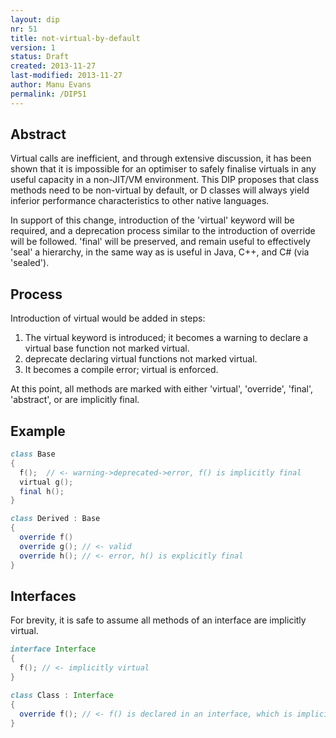 ```yaml
---
layout: dip
nr: 51
title: not-virtual-by-default
version: 1
status: Draft
created: 2013-11-27
last-modified: 2013-11-27
author: Manu Evans
permalink: /DIP51
---
```


Abstract
--------

Virtual calls are inefficient, and through extensive discussion, it has
been shown that it is impossible for an optimiser to safely finalise
virtuals in any useful capacity in a non-JIT/VM environment. This DIP
proposes that class methods need to be non-virtual by default, or D
classes will always yield inferior performance characteristics to other
native languages.

In support of this change, introduction of the 'virtual' keyword will be
required, and a deprecation process similar to the introduction of
override will be followed. 'final' will be preserved, and remain useful
to effectively 'seal' a hierarchy, in the same way as is useful in Java,
C++, and C\# (via 'sealed').

Process
-------

Introduction of virtual would be added in steps:

1.  The virtual keyword is introduced; it becomes a warning to declare a
    virtual base function not marked virtual.
2.  deprecate declaring virtual functions not marked virtual.
3.  It becomes a compile error; virtual is enforced.

At this point, all methods are marked with either 'virtual', 'override',
'final', 'abstract', or are implicitly final.

Example
-------

```d
class Base
{
  f();  // <- warning->deprecated->error, f() is implicitly final
  virtual g();
  final h();
}

class Derived : Base
{
  override f()
  override g(); // <- valid
  override h(); // <- error, h() is explicitly final
}
```

Interfaces
----------

For brevity, it is safe to assume all methods of an interface are
implicitly virtual.

```d
interface Interface
{
  f(); // <- implicitly virtual
}

class Class : Interface
{
  override f(); // <- f() is declared in an interface, which is implicitly virtual
}
```

